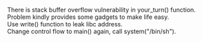 There is stack buffer overflow vulnerability in your_turn() function.<br>
Problem kindly provides some gadgets to make life easy.<br>
Use write() function to leak libc address.<br>
Change control flow to main() again, call system("/bin/sh").

